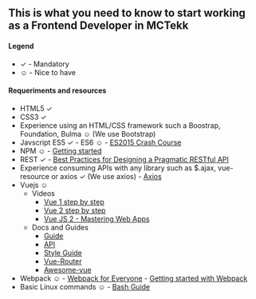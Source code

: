 ## This is what you need to know to start working as a Frontend Developer in MCTekk

#### Legend
* ✓ - Mandatory
* ☺ - Nice to have

#### Requeriments and resources
- HTML5 ✓
- CSS3 ✓
- Experience using an HTML/CSS framework such a Boostrap, Foundation, Bulma ☺ (We use Bootstrap)
- Javscript ES5 ✓ - ES6 ☺ - [ES2015 Crash Course](https://laracasts.com/series/es6-cliffsnotes)
- NPM ☺ - [Getting started](https://docs.npmjs.com/getting-started/what-is-npm#)
- REST ✓ - [Best Practices for Designing a Pragmatic RESTful API](http://www.vinaysahni.com/best-practices-for-a-pragmatic-restful-api)
- Experience consuming APIs with any library such as $.ajax, vue-resource or axios ✓ (We use axios) - [Axios](https://github.com/mzabriskie/axios)
- Vuejs ☺
    - Videos
        * [Vue 1 step by step](https://laracasts.com/series/learning-vue-step-by-step)
        * [Vue 2 step by step](https://laracasts.com/series/learn-vue-2-step-by-step)
        * [Vue JS 2 - Mastering Web Apps](https://www.udemy.com/vue-web-apps)
    - Docs and Guides
        * [Guide](http://vuejs.org/v2/guide/index.html) 
        * [API](http://vuejs.org/v2/api/) 
        * [Style Guide](https://pablohpsilva.github.io/vuejs-component-style-guide/) 
        * [Vue-Router](https://github.com/vuejs/vue-router) 
        * [Awesome-vue](https://github.com/vuejs/awesome-vue)
- Webpack ☺ - [Webpack for Everyone](https://laracasts.com/series/webpack-for-everyone) - [Getting started with Webpack](https://webpack.github.io/docs/tutorials/getting-started/)
- Basic Linux commands ☺ - [Bash Guide](https://github.com/Idnan/bash-guide)
